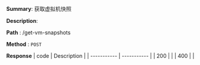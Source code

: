 **Summary**: 获取虚拟机快照

**Description**:

**Path** : /get-vm-snapshots

**Method** : `POST`

**Response**
| code      | Description |
| ----------- | ----------- |
|  200   |       |
|  400   |       |

